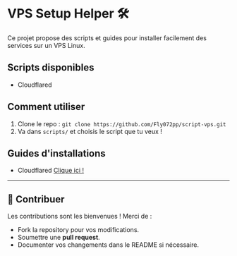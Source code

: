 # VPS Setup Helper 🛠️

Ce projet propose des scripts et guides pour installer facilement des services sur un VPS Linux.

## Scripts disponibles
- Cloudflared

## Comment utiliser
1. Clone le repo : `git clone https://github.com/Fly072pp/script-vps.git`
2. Va dans `scripts/` et choisis le script que tu veux !

## Guides d'installations

- Cloudflared [Clique ici !](https://github.com/Fly072pp/script-vps/blob/main/guides/cloudflared.md)

---

## 🤝 Contribuer

Les contributions sont les bienvenues ! Merci de :

- Fork la repository pour vos modifications.
- Soumettre une **pull request**.
- Documenter vos changements dans le README si nécessaire.